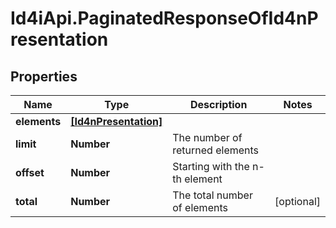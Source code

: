 # Id4iApi.PaginatedResponseOfId4nPresentation

## Properties
Name | Type | Description | Notes
------------ | ------------- | ------------- | -------------
**elements** | [**[Id4nPresentation]**](Id4nPresentation.md) |  | 
**limit** | **Number** | The number of returned elements | 
**offset** | **Number** | Starting with the n-th element | 
**total** | **Number** | The total number of elements | [optional] 


